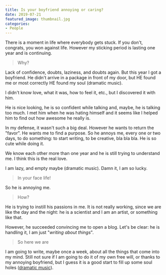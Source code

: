 ```yaml
---
title: Is your boyfriend annoying or caring?
date: 2019-07-21
featured_image: thumbnail.jpg
categories:
- People
---
```

There is a moment in life where everybody gets stuck. If you don't, congrats, you won against life. However my sticking period is lasting one year and is continuing.

> Why?

Lack of confidence, doubts, laziness, and doubts again. But this year I got a boyfriend. He didn't arrive in a package in front of my door, but HE found me or most correctly HE found my soul (dramatic music).

I didn't know love, what it was, how to feel it, etc., but I discovered it with him.

He is nice looking, he is so confident while talking and, maybe, he is talking too much. I met him when he was hating himself and it seems like I helped him to find out how awesome he really is.

In my defense, it wasn't such a big deal. However he wants to return the "favor". He wants me to find a purpose. So he annoys me, every one or two days, to do something: to start writing, to be creative, bla bla bla. He is so cute while doing it.

We know each other more than one year and he is still trying to understand me. I think this is the real love.

I am lazy, and empty maybe (dramatic music).
Damn it, I am so lucky.

> In your face life!

So he is annoying me.

> How?

He is trying to instill his passions in me. It is not really working, since we are like the day and the night: he is a scientist and I am an artist, or something like that.

However, he succeeded convincing me to open a blog.
Let's be clear: he is handling it, I am just "_writing about things_".

> So here we are

I am going to write, maybe once a week, about all the things that come into my mind. Still not sure if I am going to do it of my own free will, or thanks to my annoying boyfriend, but I guess it is a good start to fill up some soul holes ([dramatic music](https://www.youtube.com/watch?v=NhttZz9lmpk)).
